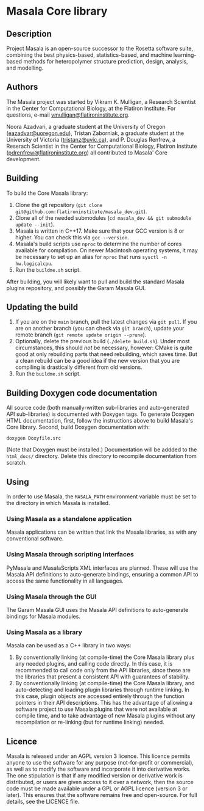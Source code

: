 # Masala Core library

## Description

Project Masala is an open-source successor to the Rosetta software suite, combining the best physics-based, statistics-based, and machine learning-based methods for heteropolymer structure prediction, design, analysis, and modelling.

## Authors

The Masala project was started by Vikram K. Mulligan, a Research Scientist in the Center for Computational Biology, at the Flatiron Institute.  For questions, e-mail vmulligan@flatironinstitute.org.

Noora Azadvari, a graduate student at the University of Oregon (eazadvar@uoregon.edu), Tristan Zaborniak, a graduate student at the University of Victoria (tristanz@uvic.ca), and P. Douglas Renfrew, a Reserach Scientist in the Center for Computational Biology, Flatiron Institute (pdrenfrew@flatironinstitute.org) all contributed to Masala' Core development.

## Building

To build the Core Masala library:

1.  Clone the git repository (`git clone git@github.com:flatironinstitute/masala_dev.git`).
2.  Clone all of the needed submodules (`cd masala_dev && git submodule update --init`).
3.  Masala is written in C++17. Make sure that your GCC version is 8 or higher. You can check this via `gcc --version`.
4.  Masala's build scripts use `nproc` to determine the number of cores available for compilation.  On newer Macintosh operating systems, it may be necessary to set up an alias for `nproc` that runs `sysctl -n hw.logicalcpu`.
5.  Run the `buildme.sh` script.

After building, you will likely want to pull and build the standard Masala plugins repository, and possibly the Garam Masala GUI.

## Updating the build

1.  If you are on the `main` branch, pull the latest changes via `git pull`. If you are on another branch (you can check via `git branch`), update your remote branch (`git remote update origin --prune`).
2.  Optionally, delete the previous build (`./delete_build.sh`).  Under most circumstances, this should _not_ be necessary, however: CMake is quite good at only rebuilding parts that need rebuilding, which saves time.  But a clean rebuild can be a good idea if the new version that you are compiling is drastically different from old versions.
3.  Run the `buildme.sh` script.

## Building Doxygen code documentation

All source code (both manually-written sub-libraries and auto-generated API sub-libraries) is documented with Doxygen tags.  To generate Doxygen HTML documentation, first, follow the instructions above to build Masala's Core library.  Second, build Doxygen documentation with:

```
doxygen Doxyfile.src
```

(Note that Doxygen must be installed.) Documentation will be addded to the `html_docs/` directory.  Delete this directory to recompile documentation from scratch.

## Using

In order to use Masala, the `MASALA_PATH` environment variable must be set to the directory in which Masala is installed.

### Using Masala as a standalone application

Masala applications can be written that link the Masala libraries, as with any conventional software.

### Using Masala through scripting interfaces

PyMasala and MasalaScripts XML interfaces are planned.  These will use the Masala API definitions to auto-generate bindings, ensuring a common API to access the same functionality in all languages.

### Using Masala through the GUI

The Garam Masala GUI uses the Masala API definitions to auto-generate bindings for Masala modules.

### Using Masala as a library

Masala can be used as a C++ library in two ways:

1.  By conventionally linking (at compile-time) the Core Masala library plus any needed plugins, and calling code directly.  In this case, it is recommended to call code only from the API libraries, since these are the libraries that present a consistent API with guarantees of stability.
2.  By conventionally linking (at compile-time) the Core Masala library, and auto-detecting and loading plugin libraries through runtime linking.  In this case, plugin objects are accessed entirely through the function pointers in their API descriptions.  This has the advantage of allowing a software project to use Masala plugins that were not available at compile time, and to take advantage of new Masala plugins without any recompilation or re-linking (but for runtime linking) needed.

## Licence

Masala is released under an AGPL version 3 licence.  This licence permits anyone to use the software for any purpose (not-for-profit or commercial), as well as to modify the software and incorporate it into derivative works.  The one stipulation is that if any modified version or derivative work is distributed, or users are given access to it over a network, then the source code must be made available under a GPL or AGPL licence (version 3 or later).  This ensures that the software remains free and open-source.  For full details, see the LICENCE file.
